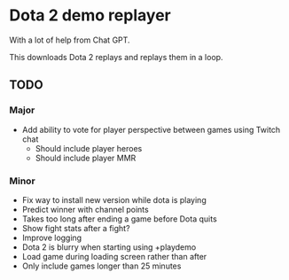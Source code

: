 # Dota 2 demo replayer

With a lot of help from Chat GPT.

This downloads Dota 2 replays and replays them in a loop.

## TODO

### Major

- Add ability to vote for player perspective between games using Twitch chat
  - Should include player heroes
  - Should include player MMR

### Minor

- Fix way to install new version while dota is playing
- Predict winner with channel points
- Takes too long after ending a game before Dota quits
- Show fight stats after a fight?
- Improve logging
- Dota 2 is blurry when starting using +playdemo
- Load game during loading screen rather than after
- Only include games longer than 25 minutes
